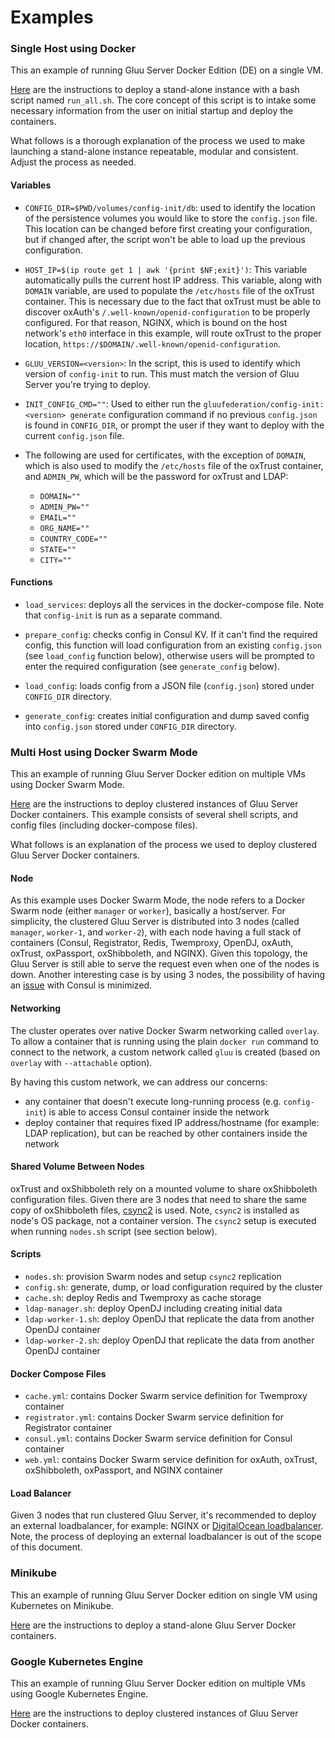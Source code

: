 # Examples

### Single Host using Docker

This an example of running Gluu Server Docker Edition (DE) on a single VM.

[Here](https://github.com/GluuFederation/gluu-docker/tree/3.1.4/examples/single-host) are the instructions to deploy a stand-alone instance with a bash script named `run_all.sh`.
The core concept of this script is to intake some necessary information from the user on initial startup and deploy the containers.

What follows is a thorough explanation of the process we used to make launching a stand-alone instance repeatable, modular and consistent. Adjust the process as needed.

#### Variables

- `CONFIG_DIR=$PWD/volumes/config-init/db`: used to identify the location of the persistence volumes you would like to store the `config.json` file. This location can be changed before first creating your configuration, but if changed after, the script won't be able to load up the previous configuration.

- `HOST_IP=$(ip route get 1 | awk '{print $NF;exit}')`: This variable automatically pulls the current host IP address. This variable, along with `DOMAIN` variable, are used to populate the `/etc/hosts` file of the oxTrust container. This is necessary due to the fact that oxTrust must be able to discover oxAuth's `/.well-known/openid-configuration` to be properly configured. For that reason, NGINX, which is bound on the host network's `eth0` interface in this example, will route oxTrust to the proper location, `https://$DOMAIN/.well-known/openid-configuration`.

- `GLUU_VERSION=<version>`: In the script, this is used to identify which version of `config-init` to run. This must match the version of Gluu Server you're trying to deploy.

- `INIT_CONFIG_CMD=""`: Used to either run the `gluufederation/config-init:<version> generate` configuration command if no previous `config.json` is found in `CONFIG_DIR`, or prompt the user if they want to deploy with the current `config.json` file.

- The following are used for certificates, with the exception of `DOMAIN`, which is also used to modify the `/etc/hosts` file of the oxTrust container, and `ADMIN_PW`, which will be the password for oxTrust and LDAP:

    - `DOMAIN=""`
    - `ADMIN_PW=""`
    - `EMAIL=""`
    - `ORG_NAME=""`
    - `COUNTRY_CODE=""`
    - `STATE=""`
    - `CITY=""`

#### Functions

- `load_services`: deploys all the services in the docker-compose file. Note that `config-init` is run as a separate command.

- `prepare_config`: checks config in Consul KV. If it can't find the required config, this function will load configuration from an existing `config.json` (see `load_config` function below), otherwise users will be prompted to enter the required configuration (see `generate_config` below).

- `load_config`: loads config from a JSON file (`config.json`) stored under `CONFIG_DIR` directory.

- `generate_config`: creates initial configuration and dump saved config into `config.json` stored under `CONFIG_DIR` directory.

### Multi Host using Docker Swarm Mode

This an example of running Gluu Server Docker edition on multiple VMs using Docker Swarm Mode.

[Here](https://github.com/GluuFederation/gluu-docker/tree/3.1.4/examples/multi-hosts) are the instructions to deploy clustered instances of Gluu Server Docker containers.
This example consists of several shell scripts, and config files (including docker-compose files).

What follows is an explanation of the process we used to deploy clustered Gluu Server Docker containers.

#### Node

As this example uses Docker Swarm Mode, the node refers to a Docker Swarm node (either `manager` or `worker`), basically a host/server.
For simplicity, the clustered Gluu Server is distributed into 3 nodes (called `manager`, `worker-1`, and `worker-2`), with each node having a full stack of containers (Consul, Registrator, Redis, Twemproxy, OpenDJ, oxAuth, oxTrust, oxPassport, oxShibboleth, and NGINX).
Given this topology, the Gluu Server is still able to serve the request even when one of the nodes is down.
Another interesting case is by using 3 nodes, the possibility of having an [issue](https://github.com/GluuFederation/gluu-docker/issues/34) with Consul is minimized.

#### Networking

The cluster operates over native Docker Swarm networking called `overlay`.
To allow a container that is running using the plain `docker run` command to connect to the network, a custom network called `gluu` is created (based on `overlay` with `--attachable` option).

By having this custom network, we can address our concerns:

- any container that doesn't execute long-running process (e.g. `config-init`) is able to access Consul container inside the network
- deploy container that requires fixed IP address/hostname (for example: LDAP replication), but can be reached by other containers inside the network

#### Shared Volume Between Nodes

oxTrust and oxShibboleth rely on a mounted volume to share oxShibboleth configuration files. Given there are 3 nodes that need to share the same copy of oxShibboleth files, [csync2](http://oss.linbit.com/csync2/) is used. Note, `csync2` is installed as node's OS package, not a container version. The `csync2` setup is executed when running `nodes.sh` script (see section below).

#### Scripts

- `nodes.sh`: provision Swarm nodes and setup `csync2` replication
- `config.sh`: generate, dump, or load configuration required by the cluster
- `cache.sh`: deploy Redis and Twemproxy as cache storage
- `ldap-manager.sh`: deploy OpenDJ including creating initial data
- `ldap-worker-1.sh`: deploy OpenDJ that replicate the data from another OpenDJ container
- `ldap-worker-2.sh`: deploy OpenDJ that replicate the data from another OpenDJ container

#### Docker Compose Files

- `cache.yml`: contains Docker Swarm service definition for Twemproxy container
- `registrator.yml`: contains Docker Swarm service definition for Registrator container
- `consul.yml`: contains Docker Swarm service definition for Consul container
- `web.yml`: contains Docker Swarm service definition for oxAuth, oxTrust, oxShibboleth, oxPassport, and NGINX container

#### Load Balancer

Given 3 nodes that run clustered Gluu Server, it's recommended to deploy an external loadbalancer, for example: NGINX or [DigitalOcean loadbalancer](https://www.digitalocean.com/products/load-balancer/).
Note, the process of deploying an external loadbalancer is out of the scope of this document.

### Minikube

This an example of running Gluu Server Docker edition on single VM using Kubernetes on Minikube.

[Here](https://github.com/GluuFederation/gluu-docker/tree/3.1.4/examples/kubernetes/minikube) are the instructions to deploy a stand-alone Gluu Server Docker containers.

### Google Kubernetes Engine

This an example of running Gluu Server Docker edition on multiple VMs using Google Kubernetes Engine.

[Here](https://github.com/GluuFederation/gluu-docker/tree/3.1.4/examples/kubernetes/gke) are the instructions to deploy clustered instances of Gluu Server Docker containers.
